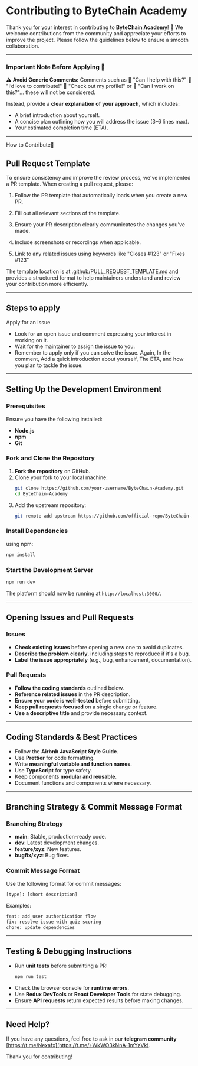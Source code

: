 # Contributing to ByteChain Academy

Thank you for your interest in contributing to **ByteChain Academy**! 🚀 We welcome contributions from the community and appreciate your efforts to improve the project. Please follow the guidelines below to ensure a smooth collaboration.

---
### Important Note Before Applying 📝

⚠️ **Avoid Generic Comments:** Comments such as 🚫
"Can I help with this?" 🚫
"I’d love to contribute!" 🚫
"Check out my profile!" or 🚫
"Can I work on this?"... these will not be considered.

Instead, provide a **clear explanation of your approach**, which includes:

- A brief introduction about yourself.
- A concise plan outlining how you will address the issue (3–6 lines max).
- Your estimated completion time (ETA).

---

How to Contribute🤝

## Pull Request Template

To ensure consistency and improve the review process, we've implemented a PR template. When creating a pull request, please:

1. Follow the PR template that automatically loads when you create a new PR.

2. Fill out all relevant sections of the template.

3. Ensure your PR description clearly communicates the changes you've made.

4. Include screenshots or recordings when applicable.

5. Link to any related issues using keywords like "Closes #123" or "Fixes #123"

The template location is at [.github/PULL_REQUEST_TEMPLATE.md](.github/PULL_REQUEST_TEMPLATE.md) and provides a structured format to help maintainers understand and review your contribution more efficiently.

---

## Steps to apply

Apply for an Issue
   - Look for an open issue and comment expressing your interest in working on it.
   - Wait for the maintainer to assign the issue to you.
   - Remember to apply only if you can solve the issue.
   Again, In the comment, Add a quick introduction about yourself, The ETA, and how you plan to tackle the issue.




---

## Setting Up the Development Environment
### Prerequisites
Ensure you have the following installed:
- **Node.js** 
-  **npm**
- **Git**

### Fork and Clone the Repository
1. **Fork the repository** on GitHub.
2. Clone your fork to your local machine:
   ```sh
   git clone https://github.com/your-username/ByteChain-Academy.git
   cd ByteChain-Academy
   ```
3. Add the upstream repository:
   ```sh
   git remote add upstream https://github.com/official-repo/ByteChain-Academy.git
   ```

### Install Dependencies
 using npm:
```sh
npm install
```

### Start the Development Server
```sh
npm run dev
```
The platform should now be running at `http://localhost:3000/`.

---

## Opening Issues and Pull Requests
### Issues
- **Check existing issues** before opening a new one to avoid duplicates.
- **Describe the problem clearly**, including steps to reproduce if it's a bug.
- **Label the issue appropriately** (e.g., bug, enhancement, documentation).

### Pull Requests
- **Follow the coding standards** outlined below.
- **Reference related issues** in the PR description.
- **Ensure your code is well-tested** before submitting.
- **Keep pull requests focused** on a single change or feature.
- **Use a descriptive title** and provide necessary context.

---

## Coding Standards & Best Practices
- Follow the **Airbnb JavaScript Style Guide**.
- Use **Prettier** for code formatting.
- Write **meaningful variable and function names**.
- Use **TypeScript** for type safety.
- Keep components **modular and reusable**.
- Document functions and components where necessary.

---

## Branching Strategy & Commit Message Format
### Branching Strategy
- **main**: Stable, production-ready code.
- **dev**: Latest development changes.
- **feature/xyz**: New features.
- **bugfix/xyz**: Bug fixes.

### Commit Message Format
Use the following format for commit messages:
```sh
[type]: [short description]
```
Examples:
```sh
feat: add user authentication flow
fix: resolve issue with quiz scoring
chore: update dependencies
```

---

## Testing & Debugging Instructions
- Run **unit tests** before submitting a PR:
  ```sh
  npm run test
  ```
- Check the browser console for **runtime errors**.
- Use **Redux DevTools** or **React Developer Tools** for state debugging.
- Ensure **API requests** return expected results before making changes.

---

## Need Help?
If you have any questions, feel free to ask in our **telegram community** [https://t.me/Nexafx](https://t.me/+WkWO3kNnA-1mYzVk).

Thank you for contributing! 
